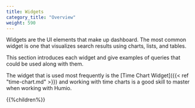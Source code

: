 ```yaml
---
title: Widgets
category_title: "Overview"
weight: 590
---
```


Widgets are the UI elements that make up dashboard. The most common widget is one that visualizes
search results using charts, lists, and tables.

This section introduces each widget and give examples of queries that could
be used along with them.

The widget that is used most frequently is the [Time Chart Widget]({{< ref "time-chart.md" >}})
and working with time charts is a good skill to master when working with Humio.

{{%children%}}
